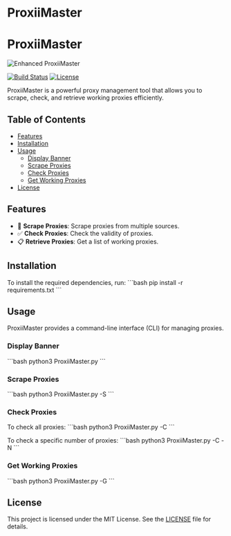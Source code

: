 
# ProxiiMaster

# ProxiiMaster
![Enhanced ProxiiMaster](https://via.placeholder.com/728x90.png?text=Enhanced+ProxiiMaster)

[![Build Status](https://img.shields.io/badge/build-passing-brightgreen)](https://github.com/paylenn/proxiimaster-dev/actions)
[![License](https://img.shields.io/badge/license-MIT-blue)](https://github.com/paylenn/proxiimaster-dev/blob/main/LICENSE)

ProxiiMaster is a powerful proxy management tool that allows you to scrape, check, and retrieve working proxies efficiently.

## Table of Contents
- [Features](#features)
- [Installation](#installation)
- [Usage](#usage)
  - [Display Banner](#display-banner)
  - [Scrape Proxies](#scrape-proxies)
  - [Check Proxies](#check-proxies)
  - [Get Working Proxies](#get-working-proxies)
- [License](#license)

## Features
- 🚀 **Scrape Proxies**: Scrape proxies from multiple sources.
- ✅ **Check Proxies**: Check the validity of proxies.
- 📋 **Retrieve Proxies**: Get a list of working proxies.

## Installation
To install the required dependencies, run:
\`\`\`bash
pip install -r requirements.txt
\`\`\`

## Usage
ProxiiMaster provides a command-line interface (CLI) for managing proxies.

### Display Banner
\`\`\`bash
python3 ProxiiMaster.py
\`\`\`

### Scrape Proxies
\`\`\`bash
python3 ProxiiMaster.py -S
\`\`\`

### Check Proxies
To check all proxies:
\`\`\`bash
python3 ProxiiMaster.py -C
\`\`\`

To check a specific number of proxies:
\`\`\`bash
python3 ProxiiMaster.py -C -N <number>
\`\`\`

### Get Working Proxies
\`\`\`bash
python3 ProxiiMaster.py -G
\`\`\`

## License
This project is licensed under the MIT License. See the [LICENSE](LICENSE) file for details.
